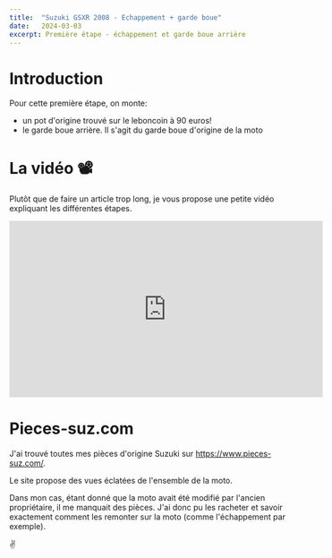 ```yaml
---
title:  "Suzuki GSXR 2008 - Echappement + garde boue"
date:   2024-03-03
excerpt: Première étape - échappement et garde boue arrière
---
```


# Introduction

Pour cette première étape, on monte:
- un pot d'origine trouvé sur le leboncoin à 90 euros!
- le garde boue arrière. Il s'agit du garde boue d'origine de la moto

# La vidéo 📽️

Plutôt que de faire un article trop long, je vous propose une petite vidéo
expliquant les différentes étapes.

<iframe width="560" height="315" src="https://www.youtube.com/embed/3jPS_51i_XE?si=D2D7PnoshL2WX3fu" title="YouTube video player" frameborder="0" allow="accelerometer; autoplay; clipboard-write; encrypted-media; gyroscope; picture-in-picture; web-share" allowfullscreen></iframe><br>

# Pieces-suz.com

J'ai trouvé toutes mes pièces d'origine Suzuki sur https://www.pieces-suz.com/.

Le site propose des vues éclatées de l'ensemble de la moto.

Dans mon cas, étant donné que la moto avait été modifié par l'ancien propriétaire,
il me manquait des pièces. J'ai donc pu les racheter et savoir exactement comment
les remonter sur la moto (comme l'échappement par exemple).

✌️